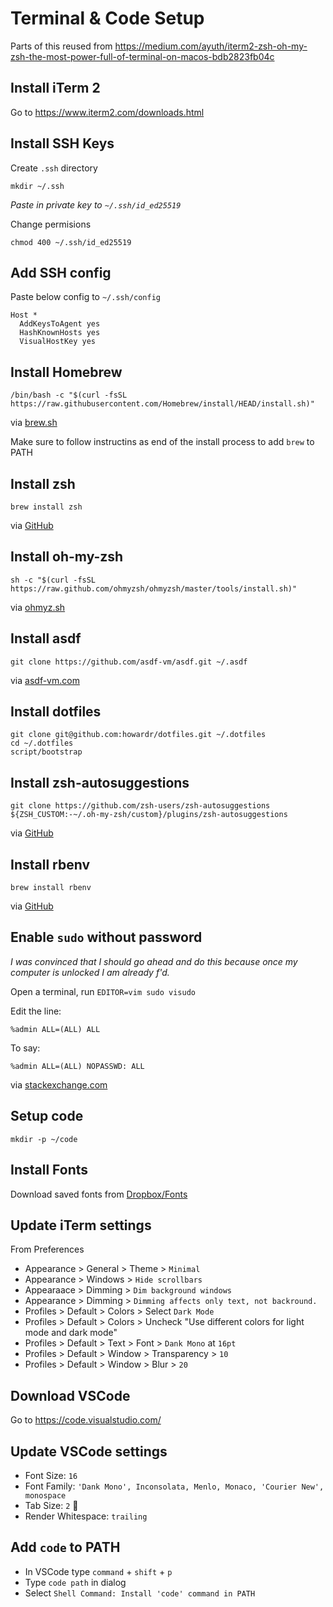 # Terminal & Code Setup

Parts of this reused from https://medium.com/ayuth/iterm2-zsh-oh-my-zsh-the-most-power-full-of-terminal-on-macos-bdb2823fb04c

## Install iTerm 2

Go to https://www.iterm2.com/downloads.html

## Install SSH Keys

Create `.ssh` directory

```
mkdir ~/.ssh
```
*Paste in private key to `~/.ssh/id_ed25519`*

Change permisions

```
chmod 400 ~/.ssh/id_ed25519
```

## Add SSH config

Paste below config to `~/.ssh/config`

```
Host *
  AddKeysToAgent yes
  HashKnownHosts yes
  VisualHostKey yes
```

## Install Homebrew

```
/bin/bash -c "$(curl -fsSL https://raw.githubusercontent.com/Homebrew/install/HEAD/install.sh)"
```

via [brew.sh](https://brew.sh/)

Make sure to follow instructins as end of the install process to add `brew` to PATH

## Install zsh

```
brew install zsh
```

via [GitHub](https://github.com/ohmyzsh/ohmyzsh/wiki/Installing-ZSH#how-to-install-zsh-on-many-platforms)

## Install oh-my-zsh

```
sh -c "$(curl -fsSL https://raw.github.com/ohmyzsh/ohmyzsh/master/tools/install.sh)"
```

via [ohmyz.sh](https://ohmyz.sh/#install)

## Install asdf

```
git clone https://github.com/asdf-vm/asdf.git ~/.asdf
```

via [asdf-vm.com](https://asdf-vm.com/guide/getting-started.html)

## Install dotfiles

```
git clone git@github.com:howardr/dotfiles.git ~/.dotfiles
cd ~/.dotfiles
script/bootstrap
```

## Install zsh-autosuggestions

```
git clone https://github.com/zsh-users/zsh-autosuggestions ${ZSH_CUSTOM:-~/.oh-my-zsh/custom}/plugins/zsh-autosuggestions
```

via [GitHub](https://github.com/zsh-users/zsh-autosuggestions/blob/master/INSTALL.md#oh-my-zsh)

## Install rbenv

```
brew install rbenv
```

via [GitHub](https://github.com/rbenv/rbenv#installation)

## Enable `sudo` without password

*I was convinced that I should go ahead and do this because once my computer is unlocked I am already f'd.*

Open a terminal, run `EDITOR=vim sudo visudo`

Edit the line:

```
%admin ALL=(ALL) ALL
```

To say:

```
%admin ALL=(ALL) NOPASSWD: ALL
```

via [stackexchange.com](https://apple.stackexchange.com/questions/257813/enable-sudo-without-a-password-on-macos)

## Setup code

```
mkdir -p ~/code
```

## Install Fonts

Download saved fonts from [Dropbox/Fonts](https://www.dropbox.com/home/Fonts)

## Update iTerm settings

From Preferences

 * Appearance > General > Theme > `Minimal`
 * Appearance > Windows > `Hide scrollbars`
 * Appearaace > Dimming > `Dim background windows`
 * Appearance > Dimming > `Dimming affects only text, not backround.`
 * Profiles > Default > Colors > Select `Dark Mode`
 * Profiles > Default > Colors > Uncheck "Use different colors for light mode and dark mode"
 * Profiles > Default > Text > Font > `Dank Mono` at `16pt`
 * Profiles > Default > Window > Transparency > `10`
 * Profiles > Default > Window > Blur > `20`

## Download VSCode

Go to https://code.visualstudio.com/

## Update VSCode settings

 * Font Size: `16`
 * Font Family: `'Dank Mono', Inconsolata, Menlo, Monaco, 'Courier New', monospace`
 * Tab Size: `2` 😬
 * Render Whitespace: `trailing`

## Add `code` to PATH

 * In VSCode type `command` + `shift` + `p`
 * Type `code path` in dialog
 * Select `Shell Command: Install 'code' command in PATH`
